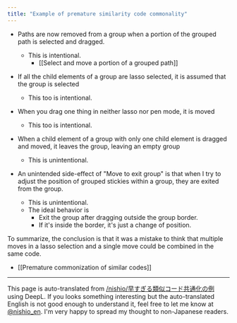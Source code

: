 ```yaml
---
title: "Example of premature similarity code commonality"
---
```


- Paths are now removed from a group when a portion of the grouped path is selected and dragged.
    - This is intentional.
        - [[Select and move a portion of a grouped path]]

- If all the child elements of a group are lasso selected, it is assumed that the group is selected
    - This too is intentional.

- When you drag one thing in neither lasso nor pen mode, it is moved
    - This too is intentional.

- When a child element of a group with only one child element is dragged and moved, it leaves the group, leaving an empty group
    - This is unintentional.

- An unintended side-effect of "Move to exit group" is that when I try to adjust the position of grouped stickies within a group, they are exited from the group.
    - This is unintentional.
    - The ideal behavior is
        - Exit the group after dragging outside the group border.
        - If it's inside the border, it's just a change of position.

To summarize, the conclusion is that it was a mistake to think that multiple moves in a lasso selection and a single move could be combined in the same code.

- [[Premature commonization of similar codes]]

---
This page is auto-translated from [/nishio/早すぎる類似コード共通化の例](https://scrapbox.io/nishio/早すぎる類似コード共通化の例) using DeepL. If you looks something interesting but the auto-translated English is not good enough to understand it, feel free to let me know at [@nishio_en](https://twitter.com/nishio_en). I'm very happy to spread my thought to non-Japanese readers.
